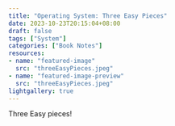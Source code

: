 ```yaml
---
title: "Operating System: Three Easy Pieces"
date: 2023-10-23T20:15:04+08:00
draft: false
tags: ["System"]
categories: ["Book Notes"]
resources:
- name: "featured-image"
  src: "threeEasyPieces.jpeg"
- name: "featured-image-preview"
  src: "threeEasyPieces.jpeg"
lightgallery: true
---
```



Three Easy pieces!
